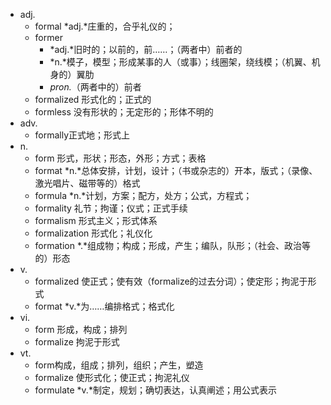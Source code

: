 - adj.
	- formal *adj.*庄重的，合乎礼仪的；
	- former
		- *adj.*旧时的；以前的，前……；（两者中）前者的
		- *n.*模子，模型；形成某事的人（或事）；线圈架，绕线模；（机翼、机身的）翼肋
		- *pron.*（两者中的）前者
	- formalized 形式化的；正式的
	- formless 没有形状的；无定形的；形体不明的
- adv.
	- formally正式地；形式上
- n.
	- form 形式，形状；形态，外形；方式；表格
	- format *n.*总体安排，计划，设计；（书或杂志的）开本，版式；（录像、激光唱片、磁带等的）格式
	- formula *n.*计划，方案；配方，处方；公式，方程式；
	- formality 礼节；拘谨；仪式；正式手续
	- formalism 形式主义；形式体系
	- formalization 形式化；礼仪化
	- formation *.*组成物；构成；形成，产生；编队，队形；（社会、政治等的）形态
- v.
	- formalized 使正式；使有效（formalize的过去分词）；使定形；拘泥于形式
	- format  *v.*为……编排格式；格式化
- vi.
	- form 形成，构成；排列
	- formalize 拘泥于形式
- vt.
	- form构成，组成；排列，组织；产生，塑造
	- formalize 使形式化；使正式；拘泥礼仪
	- formulate *v.*制定，规划；确切表达，认真阐述；用公式表示